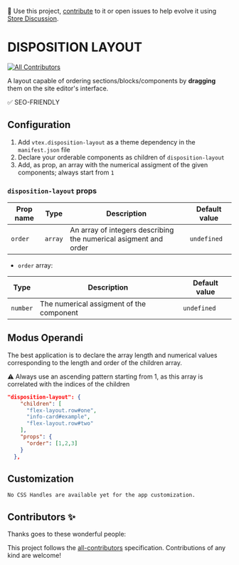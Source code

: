 📢 Use this project, [contribute](https://github.com/vtex-apps/disposition-layout) to it or open issues to help evolve it using [Store Discussion](https://github.com/vtex-apps/store-discussion).

# DISPOSITION LAYOUT

<!-- DOCS-IGNORE:start -->
<!-- ALL-CONTRIBUTORS-BADGE:START - Do not remove or modify this section -->

[![All Contributors](https://img.shields.io/badge/all_contributors-0-orange.svg?style=flat-square)](#contributors-)

<!-- ALL-CONTRIBUTORS-BADGE:END -->
<!-- DOCS-IGNORE:end -->

A layout capable of ordering sections/blocks/components by **dragging** them on the site editor's interface.

✅ SEO-FRIENDLY

## Configuration

1. Add `vtex.disposition-layout` as a theme dependency in the `manifest.json` file
2. Declare your orderable components as children of `disposition-layout`
3. Add, as prop, an array with the numerical assigment of the given components; always start from `1`

### `disposition-layout` props

| Prop name | Type    | Description                                                      | Default value |
| --------- | ------- | ---------------------------------------------------------------- | ------------- |
| `order`   | `array` | An array of integers describing the numerical asigment and order | `undefined`   |

- `order` array:

| Type     | Description                              | Default value |
| -------- | ---------------------------------------- | ------------- |
| `number` | The numerical assigment of the component | `undefined`   |

## Modus Operandi

The best application is to declare the array length and numerical values corresponding to the length and order of the children array.

⚠️ Always use an ascending pattern starting from 1, as this array is correlated with the indices of the children

```json
"disposition-layout": {
    "children": [
      "flex-layout.row#one",
      "info-card#example",
      "flex-layout.row#two"
    ],
    "props": {
      "order": [1,2,3]
    }
  },
```

## Customization

`No CSS Handles are available yet for the app customization.`

<!-- DOCS-IGNORE:start -->

## Contributors ✨

Thanks goes to these wonderful people:

<!-- ALL-CONTRIBUTORS-LIST:START - Do not remove or modify this section -->
<!-- prettier-ignore-start -->
<!-- markdownlint-disable -->
<!-- markdownlint-enable -->
<!-- prettier-ignore-end -->

<!-- ALL-CONTRIBUTORS-LIST:END -->

This project follows the [all-contributors](https://github.com/all-contributors/all-contributors) specification. Contributions of any kind are welcome!

<!-- DOCS-IGNORE:end -->
